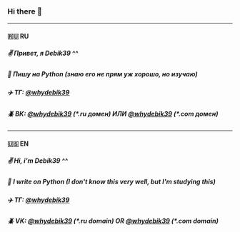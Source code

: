 ### Hi there :wave:
____
#### :ru: RU
##### :v: Привет, я Debik39 ^^
##### :snake: Пишу на Python (знаю его не прям уж хорошо, но изучаю)
##### :airplane: ТГ: [@whydebik39](https://t.me/whydebik39)
##### :beetle: ВК: [@whydebik39](https://vk.ru/whydebik39) (*&#42;.ru домен*) ИЛИ [@whydebik39](https://vk.com/whydebik39) (*&#42;.com домен*)
____
####  :us: EN
##### :v: Hi, i'm Debik39 ^^
##### :snake: I write on Python (I don't know this very well, but I'm studying this)
##### :airplane: ТГ: [@whydebik39](https://t.me/whydebik39)
##### :beetle: VK: [@whydebik39](https://vk.ru/whydebik39) (*&#42;.ru domain*) OR [@whydebik39](https://vk.com/whydebik39) (*&#42;.com domain*)
